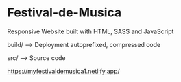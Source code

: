 # Festival-de-Musica
Responsive Website built with HTML, SASS and JavaScript

build/ --> Deployment autoprefixed, compressed code

src/ --> Source code

https://myfestivaldemusica1.netlify.app/

